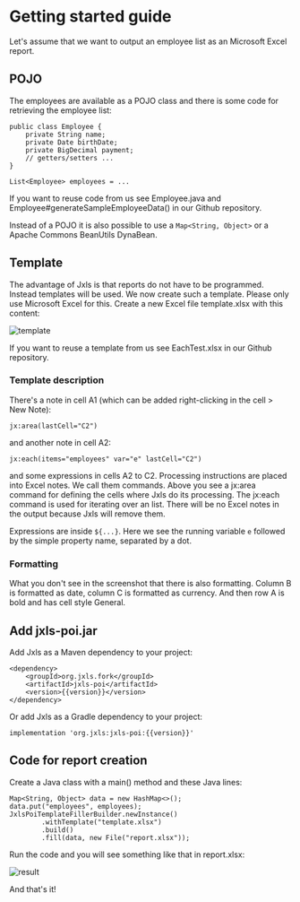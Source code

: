 # Getting started guide

Let's assume that we want to output an employee list as an Microsoft Excel report.

## POJO

The employees are available as a POJO class and there is some code for retrieving the employee list:

```
public class Employee {
    private String name;
    private Date birthDate;
    private BigDecimal payment;
    // getters/setters ...
}

List<Employee> employees = ...
```

If you want to reuse code from us see Employee.java and Employee#generateSampleEmployeeData() in our Github repository.

Instead of a POJO it is also possible to use a `Map<String, Object>` or a Apache Commons BeanUtils DynaBean.

## Template

The advantage of Jxls is that reports do not have to be programmed. Instead templates will be used.
We now create such a template. Please only use Microsoft Excel for this. Create a new Excel file template.xlsx with this content:

![template](img/each-1-blank.png)

If you want to reuse a template from us see EachTest.xlsx in our Github repository.

### Template description

There's a note in cell A1 (which can be added right-clicking in the cell > New Note):

```
jx:area(lastCell="C2")
```

and another note in cell A2:

```
jx:each(items="employees" var="e" lastCell="C2")
```

and some expressions in cells A2 to C2. Processing instructions are placed into Excel notes. We call them commands. Above you see
a jx:area command for defining the cells where Jxls do its processing. The jx:each command is used for iterating over an list.
There will be no Excel notes in the output because Jxls will remove them.

Expressions are inside `${...}`. Here we see the running variable `e` followed by the simple property name, separated by a dot.

### Formatting

What you don't see in the screenshot that there is also formatting. Column B is formatted as date, column C is formatted as currency.
And then row A is bold and has cell style General.

## Add jxls-poi.jar

Add Jxls as a Maven dependency to your project:

```
<dependency>
    <groupId>org.jxls.fork</groupId>
    <artifactId>jxls-poi</artifactId>
    <version>{{version}}</version>
</dependency>
```

Or add Jxls as a Gradle dependency to your project:

```
implementation 'org.jxls:jxls-poi:{{version}}'
```

## Code for report creation

Create a Java class with a main() method and these Java lines:

```
Map<String, Object> data = new HashMap<>();
data.put("employees", employees);
JxlsPoiTemplateFillerBuilder.newInstance()
        .withTemplate("template.xlsx")
        .build()
        .fill(data, new File("report.xlsx"));
```

Run the code and you will see something like that in report.xlsx:

![result](img/each-2.png)

And that's it!
